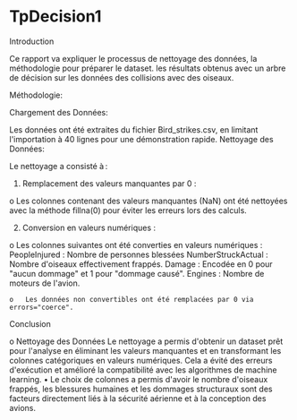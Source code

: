 # TpDecision1
Introduction


Ce rapport va expliquer le processus de nettoyage des données, la méthodologie pour préparer le dataset. les résultats obtenus avec un arbre de décision sur les données des collisions avec des oiseaux.


Méthodologie:


Chargement des Données:

Les données ont été extraites du fichier Bird_strikes.csv, en limitant l'importation à 40 lignes pour une démonstration rapide. 
Nettoyage des Données:

Le nettoyage a consisté à :


1.	Remplacement des valeurs manquantes par 0 :

   
   o	Les colonnes contenant des valeurs manquantes (NaN) ont été nettoyées avec la méthode fillna(0) pour éviter les erreurs lors des calculs.

   
2.	Conversion en valeurs numériques :
   
   o	Les colonnes suivantes ont été converties en valeurs numériques :
  		PeopleInjured : Nombre de personnes blessées
  		NumberStruckActual : Nombre d'oiseaux effectivement frappés.
  		Damage : Encodée en 0 pour "aucun dommage" et 1 pour "dommage causé".
  	  Engines : Nombre de moteurs de l'avion.
    
  	o	Les données non convertibles ont été remplacées par 0 via errors="coerce".


Conclusion


o Nettoyage des Données
Le nettoyage a permis d'obtenir un dataset prêt pour l'analyse en éliminant les valeurs manquantes et en transformant les colonnes catégoriques en valeurs numériques. Cela a évité des erreurs d'exécution et amélioré la compatibilité avec les algorithmes de machine learning.
•	Le choix de colonnes a permis d'avoir le nombre d'oiseaux frappés, les blessures humaines et les dommages structuraux sont des facteurs directement liés à la sécurité aérienne et à la conception des avions.

  	  
  	  


